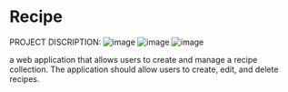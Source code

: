 # Recipe
PROJECT DISCRIPTION:
![image](https://github.com/hansu03/Recipe/assets/114220372/39028455-fe8b-42d3-848f-7be4bea8f979)
![image](https://github.com/hansu03/Recipe/assets/114220372/1e1f88c8-f193-4227-b71f-1bb151d08770)
![image](https://github.com/hansu03/Recipe/assets/114220372/921f336c-77bf-4c05-a4f4-94a70abca6d8)


a web application that allows users to create and manage a recipe collection. The application should allow users to create, edit, and delete recipes. 
